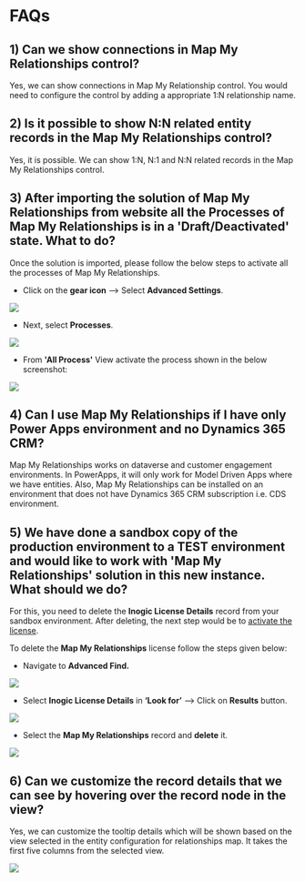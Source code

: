 # FAQs

## 1) Can we show connections in Map My Relationships control?

Yes, we can show connections in Map My Relationship control. You would need to configure the control by adding a appropriate 1:N relationship name.

## 2) Is it possible to show N:N related entity records in the Map My Relationships control?

Yes, it is possible. We can show 1:N, N:1 and N:N related records in the Map My Relationships control.

## 3) After importing the solution of Map My Relationships from  website all the Processes of Map My Relationships is in a 'Draft/Deactivated' state. What to do?

Once the solution is imported, please follow the below steps to activate all the processes of Map My Relationships.

* Click on the **gear icon** --> Select **Advanced Settings**.&#x20;

![](../.gitbook/assets/A4D\_1.png)

* Next, select **Processes**.

![](../.gitbook/assets/A4D\_2.png)

* From **'All Process'** View activate the process shown in the below screenshot:

![](../.gitbook/assets/MMR\_1.png)

## 4) Can I use Map My Relationships if I have only Power Apps environment and no Dynamics 365 CRM?

Map My Relationships works on dataverse and customer engagement environments. In PowerApps, it will only work for Model Driven Apps where we have entities. Also, Map My Relationships can be installed on an environment that does not have Dynamics 365 CRM subscription i.e. CDS environment.

## 5) We have done a sandbox copy of the production environment to a TEST environment and would like to work with 'Map My Relationships' solution in this new instance. What should we do?

For this, you need to delete the **Inogic License Details** record from your sandbox environment. After deleting, the next step would be to [activate the license](https://docs.inogic.com/map-my-relationships/getting-started/license-activation).

To delete the **Map My Relationships** license follow the steps given below:

* Navigate to **Advanced Find.**

![](<../.gitbook/assets/FAQ\_1 (6).png>)

* Select **Inogic License Details** in **‘Look for’** --> Click on **Results** button.

![](../.gitbook/assets/FAQ\_2.png)

* Select the **Map My Relationships** record and **delete** it.

![](<../.gitbook/assets/FAQ\_1 (4).png>)

## 6) Can we customize the record details that we can see by hovering over the record node in the view?

Yes, we can customize the tooltip details which will be shown based on the view selected in the entity configuration for relationships map. It takes the first five columns from the selected view.

![](<../.gitbook/assets/MMR FAQ\_6.png>)
